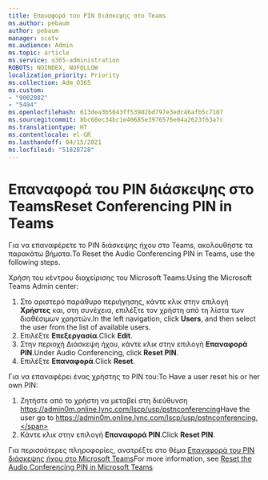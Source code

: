 ```yaml
---
title: Επαναφορά του PIN διάσκεψης στο Teams
ms.author: pebaum
author: pebaum
manager: scotv
ms.audience: Admin
ms.topic: article
ms.service: o365-administration
ROBOTS: NOINDEX, NOFOLLOW
localization_priority: Priority
ms.collection: Adm_O365
ms.custom:
- "9002882"
- "5494"
ms.openlocfilehash: 613dea3b5043ff53902bd797e3edc46afb5c7107
ms.sourcegitcommit: 8bc60ec34bc1e40685e3976576e04a2623f63a7c
ms.translationtype: HT
ms.contentlocale: el-GR
ms.lasthandoff: 04/15/2021
ms.locfileid: "51828728"
---
```

# <a name="reset-conferencing-pin-in-teams"></a><span data-ttu-id="937b0-102">Επαναφορά του PIN διάσκεψης στο Teams</span><span class="sxs-lookup"><span data-stu-id="937b0-102">Reset Conferencing PIN in Teams</span></span>

<span data-ttu-id="937b0-103">Για να επαναφέρετε το PIN διάσκεψης ήχου στο Teams, ακολουθήστε τα παρακάτω βήματα.</span><span class="sxs-lookup"><span data-stu-id="937b0-103">To Reset the Audio Conferencing PIN in Teams, use the following steps.</span></span>  

<span data-ttu-id="937b0-104">Χρήση του κέντρου διαχείρισης του Microsoft Teams:</span><span class="sxs-lookup"><span data-stu-id="937b0-104">Using the Microsoft Teams Admin center:</span></span>

1. <span data-ttu-id="937b0-105">Στο αριστερό παράθυρο περιήγησης, κάντε κλικ στην επιλογή **Χρήστες** και, στη συνέχεια, επιλέξτε τον χρήστη από τη λίστα των διαθέσιμων χρηστών.</span><span class="sxs-lookup"><span data-stu-id="937b0-105">In the left navigation, click **Users**, and then select the user from the list of available users.</span></span>
2. <span data-ttu-id="937b0-106">Επιλέξτε **Επεξεργασία**.</span><span class="sxs-lookup"><span data-stu-id="937b0-106">Click **Edit**.</span></span>
3. <span data-ttu-id="937b0-107">Στην περιοχή Διάσκεψη ήχου, κάντε κλικ στην επιλογή **Επαναφορά PIN**.</span><span class="sxs-lookup"><span data-stu-id="937b0-107">Under Audio Conferencing, click **Reset PIN**.</span></span>
4. <span data-ttu-id="937b0-108">Επιλέξτε **Επαναφορά**.</span><span class="sxs-lookup"><span data-stu-id="937b0-108">Click **Reset**.</span></span>

<span data-ttu-id="937b0-109">Για να επαναφέρει ένας χρήστης το PIN του:</span><span class="sxs-lookup"><span data-stu-id="937b0-109">To Have a user reset his or her own PIN:</span></span>
1. <span data-ttu-id="937b0-110">Ζητήστε από το χρήστη να μεταβεί στη διεύθυνση https://admin0m.online.lync.com/lscp/usp/pstnconferencing</span><span class="sxs-lookup"><span data-stu-id="937b0-110">Have the user go to https://admin0m.online.lync.com/lscp/usp/pstnconferencing.</span></span>
2. <span data-ttu-id="937b0-111">Κάντε κλικ στην επιλογή **Επαναφορά PIN**.</span><span class="sxs-lookup"><span data-stu-id="937b0-111">Click **Reset PIN**.</span></span>

<span data-ttu-id="937b0-112">Για περισσότερες πληροφορίες, ανατρέξτε στο θέμα [Επαναφορά του PIN διάσκεψης ήχου στο Microsoft Teams](https://docs.microsoft.com/microsoftteams/reset-the-audio-conferencing-pin-in-teams)</span><span class="sxs-lookup"><span data-stu-id="937b0-112">For more information, see [Reset the Audio Conferencing PIN in Microsoft Teams](https://docs.microsoft.com/microsoftteams/reset-the-audio-conferencing-pin-in-teams)</span></span>
